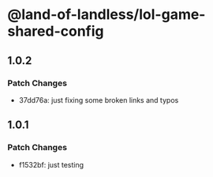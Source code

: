 # @land-of-landless/lol-game-shared-config

## 1.0.2

### Patch Changes

- 37dd76a: just fixing some broken links and typos

## 1.0.1

### Patch Changes

- f1532bf: just testing
